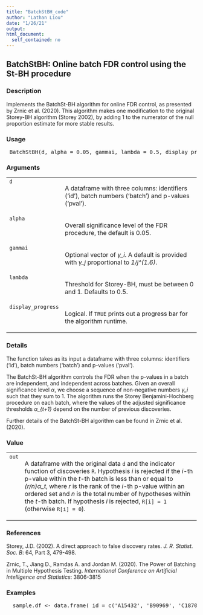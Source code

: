 ```yaml
---
title: "BatchStBH_code"
author: "Lathan Liou"
date: "1/26/21"
output: 
html_document:
  self_contained: no
---
```




 
<h2>BatchStBH: Online batch FDR control using the St-BH procedure</h2>  <h3>Description</h3>  <p>Implements the BatchSt-BH algorithm for online FDR control, as presented by Zrnic et al. (2020). This algorithm makes one modification to the original Storey-BH algorithm (Storey 2002), by adding 1 to the numerator of the null proportion estimate for more stable results. </p>   <h3>Usage</h3>  <pre> BatchStBH(d, alpha = 0.05, gammai, lambda = 0.5, display_progress = FALSE) </pre>   <h3>Arguments</h3>  <table summary="R argblock"> <tr valign="top"><td><code>d</code></td> <td> <p>A dataframe with three columns: identifiers (&lsquo;id&rsquo;), batch numbers (&lsquo;batch&rsquo;) and p-values (&lsquo;pval&rsquo;).</p> </td></tr> <tr valign="top"><td><code>alpha</code></td> <td> <p>Overall significance level of the FDR procedure, the default is 0.05.</p> </td></tr> <tr valign="top"><td><code>gammai</code></td> <td> <p>Optional vector of <i>&gamma;_i</i>. A default is provided with <i>&gamma;_j</i> proportional to <i>1/j^(1.6)</i>.</p> </td></tr> <tr valign="top"><td><code>lambda</code></td> <td> <p>Threshold for Storey-BH, must be between 0 and 1. Defaults to 0.5.</p> </td></tr> <tr valign="top"><td><code>display_progress</code></td> <td> <p>Logical. If <code>TRUE</code> prints out a progress bar for the algorithm runtime.</p> </td></tr> </table>   <h3>Details</h3>  <p>The function takes as its input a dataframe with three columns: identifiers (&lsquo;id&rsquo;), batch numbers (&lsquo;batch&rsquo;) and p-values (&lsquo;pval&rsquo;). </p> <p>The BatchSt-BH algorithm controls the FDR when the p-values in a batch are independent, and independent across batches. Given an overall significance level <i>&alpha;</i>, we choose a sequence of non-negative numbers <i>&gamma;_i</i> such that they sum to 1. The algorithm runs the Storey Benjamini-Hochberg procedure on each batch, where the values of the adjusted significance thresholds <i>&alpha;_{t+1}</i> depend on the number of previous discoveries. </p> <p>Further details of the BatchSt-BH algorithm can be found in Zrnic et al. (2020). </p>   <h3>Value</h3>  <table summary="R valueblock"> <tr valign="top"><td><code>out</code></td> <td> <p> A dataframe with the original data <code>d</code> and the indicator function of discoveries <code>R</code>. Hypothesis <i>i</i> is rejected if the <i>i</i>-th p-value within the <i>t</i>-th batch is less than or equal to <i>(r/n)&alpha;_t</i>, where <i>r</i> is the rank of the <i>i</i>-th p-value within an ordered set and <i>n</i> is the total number of hypotheses within the <i>t</i>-th batch. If hypothesis <i>i</i> is rejected, <code>R[i] = 1</code> (otherwise <code>R[i] = 0</code>).</p> </td></tr> </table>   <h3>References</h3>  <p>Storey, J.D. (2002). A direct approach to false discovery rates. <em>J. R. Statist. Soc. B</em>: 64, Part 3, 479-498. </p> <p>Zrnic, T., Jiang D., Ramdas A. and Jordan M. (2020). The Power of Batching in Multiple Hypothesis Testing. <em>International Conference on Artificial Intelligence and Statistics</em>: 3806-3815 </p>   <h3>Examples</h3>  <pre>  sample.df &lt;- data.frame( id = c('A15432', 'B90969', 'C18705', 'B49731', 'E99902',     'C38292', 'A30619', 'D46627', 'E29198', 'A41418',     'D51456', 'C88669', 'E03673', 'A63155', 'B66033'), pval = c(2.90e-08, 0.06743, 0.01514, 0.08174, 0.00171,         3.60e-05, 0.79149, 0.27201, 0.28295, 7.59e-08,         0.69274, 0.30443, 0.00136, 0.72342, 0.54757), batch = c(rep(1,5), rep(2,6), rep(3,4)))  BatchStBH(sample.df)  </pre>   </body></html> 
